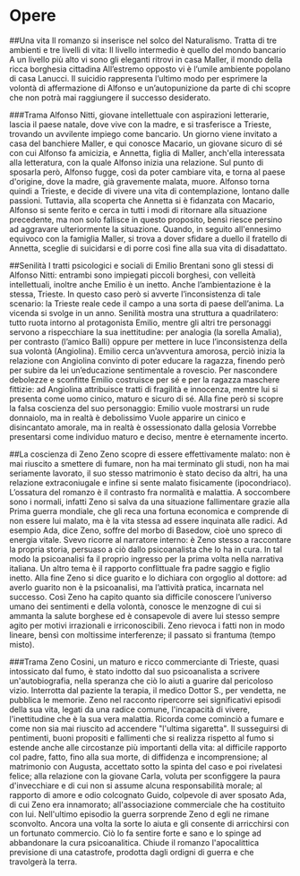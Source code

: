 # Opere

##Una vita
Il romanzo si inserisce nel solco del Naturalismo. Tratta di tre ambienti e tre livelli di vita:
Il livello intermedio è quello del mondo bancario
A un livello più alto vi sono gli eleganti ritrovi in casa Maller, il mondo della ricca borghesia cittadina
All’estremo opposto vi è l’umile ambiente popolano di casa Lanucci.
Il suicidio rappresenta l’ultimo modo per esprimere la volontà di affermazione di Alfonso e un’autopunizione da parte di chi scopre che non potrà mai raggiungere il successo desiderato.

###Trama
Alfonso Nitti, giovane intellettuale con aspirazioni letterarie, lascia il paese natale, dove vive con la madre, e si trasferisce a Trieste, trovando un avvilente impiego come bancario.
Un giorno viene invitato a casa del banchiere Maller, e qui conosce Macario, un giovane sicuro di sé con cui Alfonso fa amicizia, e Annetta, figlia di Maller, anch'ella interessata alla letteratura, con la quale Alfonso inizia una relazione. Sul punto di sposarla però, Alfonso fugge, così da poter cambiare vita, e torna al paese d'origine, dove la madre, già gravemente malata, muore.
Alfonso torna quindi a Trieste, e decide di vivere una vita di contemplazione, lontano dalle passioni. Tuttavia, alla scoperta che Annetta si è fidanzata con Macario, Alfonso si sente ferito e cerca in tutti i modi di ritornare alla situazione precedente, ma non solo fallisce in questo proposito, bensì riesce persino ad aggravare ulteriormente la situazione. Quando, in seguito all'ennesimo equivoco con la famiglia Maller, si trova a dover sfidare a duello il fratello di Annetta, sceglie di suicidarsi e di porre così fine alla sua vita di disadattato.


##Senilità
I tratti psicologici e sociali di Emilio Brentani sono gli stessi di Alfonso Nitti: entrambi sono impiegati piccoli borghesi, con velleità intellettuali, inoltre anche Emilio è un inetto. Anche l’ambientazione è la stessa, Trieste. In questo caso però si avverte l’inconsistenza di tale scenario: la Trieste reale cede il campo a una sorta di paese dell’anima. La vicenda si svolge in un anno.
Senilità mostra una struttura a quadrilatero: tutto ruota intorno al protagonista Emilio, mentre gli altri tre personaggi servono a rispecchiare la sua inettitudine: per analogia (la sorella Amalia), per contrasto (l’amico Balli) oppure per mettere in luce l’inconsistenza della sua volontà (Angiolina). Emilio cerca un’avventura amorosa, perciò inizia la relazione con Angiolina convinto di poter educare la ragazza, finendo però per subire da lei un’educazione sentimentale a rovescio. Per nascondere debolezze e sconfitte Emilio costruisce per sé e per la ragazza maschere fittizie: ad Angiolina attribuisce tratti di fragilità e innocenza, mentre lui si presenta come uomo cinico, maturo e sicuro di sé. Alla fine però si scopre la falsa coscienza del suo personaggio:
Emilio vuole mostrarsi un rude donnaiolo, ma in realtà è debolissimo
Vuole apparire un cinico e disincantato amorale, ma in realtà è ossessionato dalla gelosia
Vorrebbe presentarsi come individuo maturo e deciso, mentre è eternamente incerto.

##La coscienza di Zeno
Zeno scopre di essere effettivamente malato: non è mai riuscito a smettere di fumare, non ha mai terminato gli studi, non ha mai seriamente lavorato, il suo stesso matrimonio è stato deciso da altri, ha una relazione extraconiugale e infine si sente malato fisicamente (ipocondriaco). L’ossatura del romanzo è il contrasto fra normalità e malattia. A soccombere sono i normali, infatti Zeno si salva da una situazione fallimentare grazie alla Prima guerra mondiale, che gli reca una fortuna economica e comprende di non essere lui malato, ma è la vita stessa ad essere inquinata alle radici. Ad esempio Ada, dice Zeno, soffre del morbo di Basedow, cioè uno spreco di energia vitale.
Svevo ricorre al narratore interno: è Zeno stesso a raccontare la propria storia, persuaso a ciò dallo psicoanalista che lo ha in cura. In tal modo la psicoanalisi fa il proprio ingresso per la prima volta nella narrativa italiana. Un altro tema è il rapporto conflittuale fra padre saggio e figlio inetto.
Alla fine Zeno si dice guarito e lo dichiara con orgoglio al dottore: ad averlo guarito non è la psicoanalisi, ma l’attività pratica, incarnata nel successo. Così Zeno ha capito quanto sia difficile conoscere l’universo umano dei sentimenti e della volontà, conosce le menzogne di cui si ammanta la salute borghese ed è consapevole di avere lui stesso sempre agito per motivi irrazionali e irriconoscibili. Zeno rievoca i fatti non in modo lineare, bensì con moltissime interferenze; il passato si frantuma (tempo misto).

###Trama
Zeno Cosini, un maturo e ricco commerciante di Trieste, quasi intossicato dal fumo, è stato indotto dal suo psicoanalista a scrivere un'autobiografia, nella speranza che ciò lo aiuti a guarire dal pericoloso vizio.
Interrotta dal paziente la terapia, il medico Dottor S., per vendetta, ne pubblica le memorie.
Zeno nel racconto ripercorre sei significativi episodi della sua vita, legati da una radice comune, l'incapacità di vivere, l'inettitudine che è la sua vera malattia. Ricorda come cominciò a fumare e come non sia mai riuscito ad accendere "l'ultima sigaretta".
Il susseguirsi di pentimenti, buoni propositi e fallimenti che si realizza rispetto al fumo si estende anche alle circostanze più importanti della vita: al difficile rapporto col padre, fatto, fino alla sua morte, di diffidenza e incomprensione; al matrimonio con Augusta, accettato sotto la spinta del caso e poi rivelatesi felice; alla relazione con la giovane Carla, voluta per sconfiggere la paura d'invecchiare e di cui non si assume alcuna responsabilità morale; al rapporto di amore e odio colcognato Guido, colpevole di aver sposato Ada, di cui Zeno era innamorato; all'associazione commerciale che ha costituito con lui. Nell'ultimo episodio la guerra sorprende Zeno d egli ne rimane sconvolto. Ancora una volta la sorte lo aiuta e gli consente di arricchirsi con un fortunato commercio. Ciò lo fa sentire forte e sano e lo spinge ad abbandonare la cura psicoanalitica.
Chiude il romanzo l'apocalittica previsione di una catastrofe, prodotta dagli ordigni di guerra e che travolgerà la terra.

